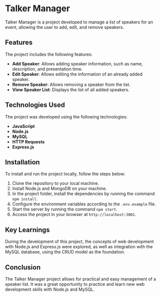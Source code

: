 # Talker Manager

Talker Manager is a project developed to manage a list of speakers for an event, allowing the user to add, edit, and remove speakers.

## Features

The project includes the following features:

- **Add Speaker**: Allows adding speaker information, such as name, description, and presentation time.
- **Edit Speaker**: Allows editing the information of an already added speaker.
- **Remove Speaker**: Allows removing a speaker from the list.
- **View Speaker List**: Displays the list of all added speakers.

## Technologies Used

The project was developed using the following technologies:

- **JavaScript**
- **Node.js**
- **MySQL**
- **HTTP Requests**
- **Express.js**

## Installation

To install and run the project locally, follow the steps below:

1. Clone the repository to your local machine.
2. Install Node.js and MongoDB on your machine.
3. In the project folder, install the dependencies by running the command `npm install`.
4. Configure the environment variables according to the `.env.example` file.
5. Start the server by running the command `npm start`.
6. Access the project in your browser at `http://localhost:3001`.

## Key Learnings

During the development of this project, the concepts of web development with Node.js and Express.js were explored, as well as integration with the MySQL database, using the CRUD model as the foundation.

## Conclusion

The Talker Manager project allows for practical and easy management of a speaker list. It was a great opportunity to practice and learn new web development skills with Node.js and MySQL.
